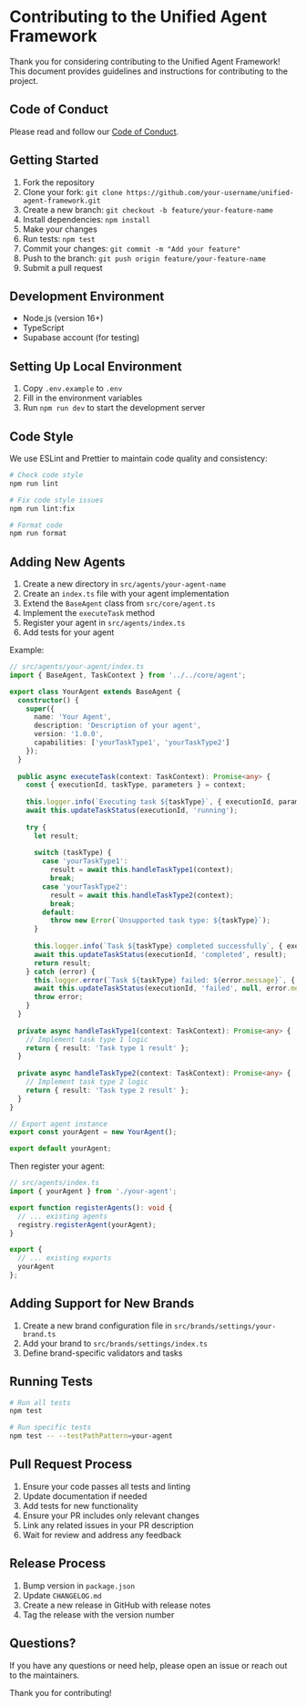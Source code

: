 # Contributing to the Unified Agent Framework

Thank you for considering contributing to the Unified Agent Framework! This document provides guidelines and instructions for contributing to the project.

## Code of Conduct

Please read and follow our [Code of Conduct](CODE_OF_CONDUCT.md).

## Getting Started

1. Fork the repository
2. Clone your fork: `git clone https://github.com/your-username/unified-agent-framework.git`
3. Create a new branch: `git checkout -b feature/your-feature-name`
4. Install dependencies: `npm install`
5. Make your changes
6. Run tests: `npm test`
7. Commit your changes: `git commit -m "Add your feature"`
8. Push to the branch: `git push origin feature/your-feature-name`
9. Submit a pull request

## Development Environment

- Node.js (version 16+)
- TypeScript
- Supabase account (for testing)

## Setting Up Local Environment

1. Copy `.env.example` to `.env`
2. Fill in the environment variables
3. Run `npm run dev` to start the development server

## Code Style

We use ESLint and Prettier to maintain code quality and consistency:

```bash
# Check code style
npm run lint

# Fix code style issues
npm run lint:fix

# Format code
npm run format
```

## Adding New Agents

1. Create a new directory in `src/agents/your-agent-name`
2. Create an `index.ts` file with your agent implementation
3. Extend the `BaseAgent` class from `src/core/agent.ts`
4. Implement the `executeTask` method
5. Register your agent in `src/agents/index.ts`
6. Add tests for your agent

Example:

```typescript
// src/agents/your-agent/index.ts
import { BaseAgent, TaskContext } from '../../core/agent';

export class YourAgent extends BaseAgent {
  constructor() {
    super({
      name: 'Your Agent',
      description: 'Description of your agent',
      version: '1.0.0',
      capabilities: ['yourTaskType1', 'yourTaskType2']
    });
  }
  
  public async executeTask(context: TaskContext): Promise<any> {
    const { executionId, taskType, parameters } = context;
    
    this.logger.info(`Executing task ${taskType}`, { executionId, parameters });
    await this.updateTaskStatus(executionId, 'running');
    
    try {
      let result;
      
      switch (taskType) {
        case 'yourTaskType1':
          result = await this.handleTaskType1(context);
          break;
        case 'yourTaskType2':
          result = await this.handleTaskType2(context);
          break;
        default:
          throw new Error(`Unsupported task type: ${taskType}`);
      }
      
      this.logger.info(`Task ${taskType} completed successfully`, { executionId });
      await this.updateTaskStatus(executionId, 'completed', result);
      return result;
    } catch (error) {
      this.logger.error(`Task ${taskType} failed: ${error.message}`, { executionId });
      await this.updateTaskStatus(executionId, 'failed', null, error.message);
      throw error;
    }
  }
  
  private async handleTaskType1(context: TaskContext): Promise<any> {
    // Implement task type 1 logic
    return { result: 'Task type 1 result' };
  }
  
  private async handleTaskType2(context: TaskContext): Promise<any> {
    // Implement task type 2 logic
    return { result: 'Task type 2 result' };
  }
}

// Export agent instance
export const yourAgent = new YourAgent();

export default yourAgent;
```

Then register your agent:

```typescript
// src/agents/index.ts
import { yourAgent } from './your-agent';

export function registerAgents(): void {
  // ... existing agents
  registry.registerAgent(yourAgent);
}

export {
  // ... existing exports
  yourAgent
};
```

## Adding Support for New Brands

1. Create a new brand configuration file in `src/brands/settings/your-brand.ts`
2. Add your brand to `src/brands/settings/index.ts`
3. Define brand-specific validators and tasks

## Running Tests

```bash
# Run all tests
npm test

# Run specific tests
npm test -- --testPathPattern=your-agent
```

## Pull Request Process

1. Ensure your code passes all tests and linting
2. Update documentation if needed
3. Add tests for new functionality
4. Ensure your PR includes only relevant changes
5. Link any related issues in your PR description
6. Wait for review and address any feedback

## Release Process

1. Bump version in `package.json`
2. Update `CHANGELOG.md`
3. Create a new release in GitHub with release notes
4. Tag the release with the version number

## Questions?

If you have any questions or need help, please open an issue or reach out to the maintainers.

Thank you for contributing!
